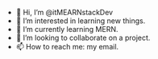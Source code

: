 - 👋 Hi, I’m @itMEARNstackDev
- 👀 I’m interested in learning new things.
- 🌱 I’m currently learning MERN.
- 💞️ I’m looking to collaborate on a project.
- 📫 How to reach me: my email.

<!---
itMEARNstackDev/itMEARNstackDev is a ✨ special ✨ repository because its `README.md` (this file) appears on your GitHub profile.
You can click the Preview link to take a look at your changes.
--->
